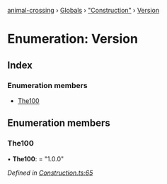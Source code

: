 [animal-crossing](../README.md) › [Globals](../globals.md) › ["Construction"](../modules/_construction_.md) › [Version](_construction_.version.md)

# Enumeration: Version

## Index

### Enumeration members

* [The100](_construction_.version.md#the100)

## Enumeration members

###  The100

• **The100**: = "1.0.0"

*Defined in [Construction.ts:65](https://github.com/Norviah/animal-crossing/blob/ba83c61/module/types/Construction.ts#L65)*
